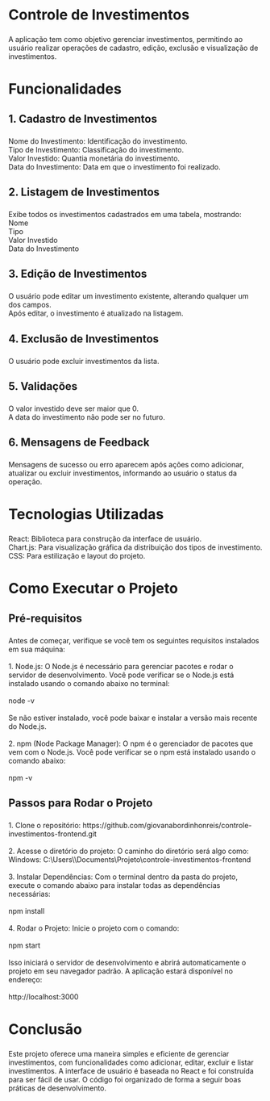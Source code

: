 <h1 align="left">Controle de Investimentos</h1>

###

<p align="left">A aplicação tem como objetivo gerenciar investimentos, permitindo ao usuário realizar operações de cadastro, edição, exclusão e visualização de investimentos.</p>

###

<h1 align="left">Funcionalidades</h1>

###

<h2 align="left">1. Cadastro de Investimentos</h2>

###

<p align="left">Nome do Investimento: Identificação do investimento.<br>Tipo de Investimento: Classificação do investimento.<br>Valor Investido: Quantia monetária do investimento.<br>Data do Investimento: Data em que o investimento foi realizado.</p>

###

<h2 align="left">2. Listagem de Investimentos</h2>

###

<p align="left">Exibe todos os investimentos cadastrados em uma tabela, mostrando:<br>Nome<br>Tipo<br>Valor Investido<br>Data do Investimento</p>

###

<h2 align="left">3. Edição de Investimentos</h2>

###

<p align="left">O usuário pode editar um investimento existente, alterando qualquer um dos campos.<br>Após editar, o investimento é atualizado na listagem.</p>

###

<h2 align="left">4. Exclusão de Investimentos</h2>

###

<p align="left">O usuário pode excluir investimentos da lista.</p>

###

<h2 align="left">5. Validações</h2>

###

<p align="left">O valor investido deve ser maior que 0.<br>A data do investimento não pode ser no futuro.</p>

###

<h2 align="left">6. Mensagens de Feedback</h2>

###

<p align="left">Mensagens de sucesso ou erro aparecem após ações como adicionar, atualizar ou excluir investimentos, informando ao usuário o status da operação.</p>

###

<h1 align="left">Tecnologias Utilizadas</h1>

###

<p align="left">React: Biblioteca para construção da interface de usuário.<br>Chart.js: Para visualização gráfica da distribuição dos tipos de investimento.<br>CSS: Para estilização e layout do projeto.</p>

###

<h1 align="left">Como Executar o Projeto</h1>

###

<h2 align="left">Pré-requisitos</h2>

###

<p align="left">Antes de começar, verifique se você tem os seguintes requisitos instalados em sua máquina:<br><br>1. Node.js: O Node.js é necessário para gerenciar pacotes e rodar o servidor de desenvolvimento. Você pode verificar se o Node.js está instalado usando o comando abaixo no terminal:<br><br>node -v<br><br>Se não estiver instalado, você pode baixar e instalar a versão mais recente do Node.js.<br><br>2. npm (Node Package Manager): O npm é o gerenciador de pacotes que vem com o Node.js. Você pode verificar se o npm está instalado usando o comando abaixo:<br><br>npm -v</p>

###

<h2 align="left">Passos para Rodar o Projeto</h2>

###

<p align="left">1. Clone o repositório: https://github.com/giovanabordinhonreis/controle-investimentos-frontend.git<br><br>2. Acesse o diretório do projeto: O caminho do diretório será algo como:<br>Windows: C:\Users\<SeuNome>\Documents\Projeto\controle-investimentos-frontend<br><br>3. Instalar Dependências: Com o terminal dentro da pasta do projeto, execute o comando abaixo para instalar todas as dependências necessárias:<br><br>npm install<br><br>4. Rodar o Projeto: Inicie o projeto com o comando:<br><br>npm start<br><br>Isso iniciará o servidor de desenvolvimento e abrirá automaticamente o projeto em seu navegador padrão. A aplicação estará disponível no endereço:<br><br>http://localhost:3000</p>

###

<h1 align="left">Conclusão</h1>

###

<p align="left">Este projeto oferece uma maneira simples e eficiente de gerenciar investimentos, com funcionalidades como adicionar, editar, excluir e listar investimentos. A interface de usuário é baseada no React e foi construída para ser fácil de usar. O código foi organizado de forma a seguir boas práticas de desenvolvimento.</p>

###
